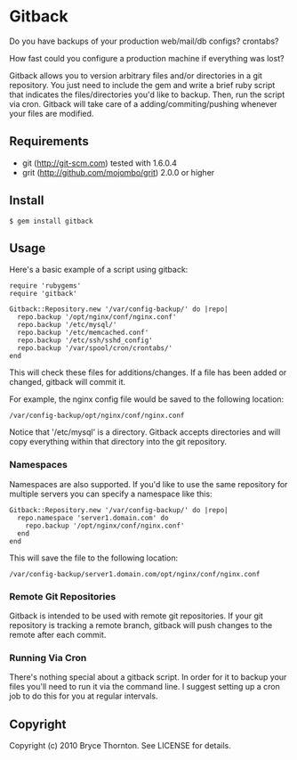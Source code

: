 Gitback
====

Do you have backups of your production web/mail/db configs? crontabs?

How fast could you configure a production machine if everything was lost?

Gitback allows you to version arbitrary files and/or directories in a git
repository.  You just need to include the gem and write a brief ruby script
that indicates the files/directories you'd like to backup.  Then, run the
script via cron.  Gitback will take care of a adding/commiting/pushing whenever
your files are modified.


## Requirements ###############################################################

* git (http://git-scm.com) tested with 1.6.0.4
* grit (http://github.com/mojombo/grit) 2.0.0 or higher


## Install ####################################################################

    $ gem install gitback

## Usage ######################################################################

Here's a basic example of a script using gitback:

    require 'rubygems'
    require 'gitback'

    Gitback::Repository.new '/var/config-backup/' do |repo|
      repo.backup '/opt/nginx/conf/nginx.conf'
      repo.backup '/etc/mysql/'
      repo.backup '/etc/memcached.conf'
      repo.backup '/etc/ssh/sshd_config'
      repo.backup '/var/spool/cron/crontabs/'
    end

This will check these files for additions/changes.  If a file has been added or
changed, gitback will commit it.

For example, the nginx config file would be saved to the following location:

    /var/config-backup/opt/nginx/conf/nginx.conf

Notice that '/etc/mysql' is a directory.  Gitback accepts directories and will
copy everything within that directory into the git repository.


### Namespaces

Namespaces are also supported.  If you'd like to use the same repository for
multiple servers you can specify a namespace like this:

    Gitback::Repository.new '/var/config-backup/' do |repo|
      repo.namespace 'server1.domain.com' do
        repo.backup '/opt/nginx/conf/nginx.conf'
      end
    end

This will save the file to the following location:

    /var/config-backup/server1.domain.com/opt/nginx/conf/nginx.conf


### Remote Git Repositories

Gitback is intended to be used with remote git repositories.  If your git
repository is tracking a remote branch, gitback will push changes to
the remote after each commit.


### Running Via Cron

There's nothing special about a gitback script.  In order for it to backup
your files you'll need to run it via the command line.  I suggest setting up
a cron job to do this for you at regular intervals.

## Copyright ###################################################################

Copyright (c) 2010 Bryce Thornton. See LICENSE for details.
